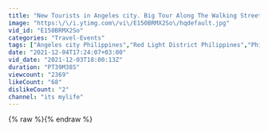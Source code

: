 ```yaml
---
title: "New Tourists in Angeles city. Big Tour Along The Walking Street Area. Philippines [4K Video]"
image: "https:\/\/i.ytimg.com\/vi\/E150BRMX2So\/hqdefault.jpg"
vid_id: "E150BRMX2So"
categories: "Travel-Events"
tags: ["Angeles city Philippines","Red Light District Philippines","Philippine girls"]
date: "2021-12-04T17:24:07+03:00"
vid_date: "2021-12-03T18:00:13Z"
duration: "PT39M38S"
viewcount: "2369"
likeCount: "68"
dislikeCount: "2"
channel: "its mylife"
---
```

{% raw %}{% endraw %}
